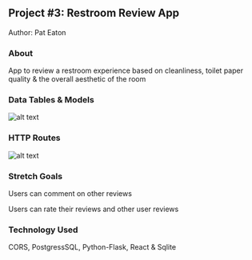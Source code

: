 ## Project #3: Restroom Review App

Author: Pat Eaton

### About

App to review a restroom experience based on cleanliness, toilet paper quality & the overall aesthetic of the room

### Data Tables & Models
![alt text](https://i.imgur.com/EuMhHnH.png)


### HTTP Routes
![alt text](https://i.imgur.com/R4HvgtR.png)

### Stretch Goals

Users can comment on other reviews

Users can rate their reviews and other user reviews

### Technology Used

CORS, PostgressSQL, Python-Flask, React & Sqlite